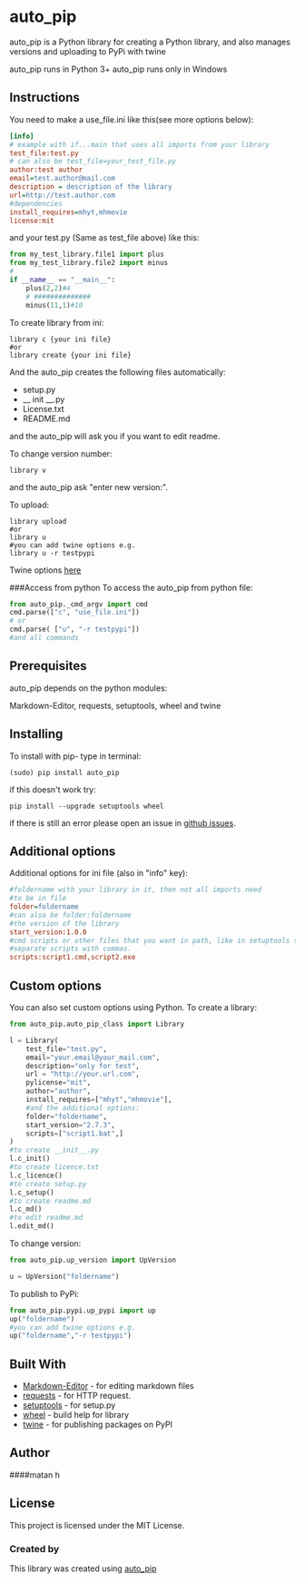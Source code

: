 # auto_pip


auto_pip is a Python library for creating a Python library,
and also manages versions and uploading to PyPi with twine

auto_pip runs in Python 3+
auto_pip runs only in Windows
## Instructions
You need to make a
use_file.ini like this(see more options below):
```ini
[info]
# example with if...main that uses all imports from your library
test_file:test.py
# can also be test_file=your_test_file.py
author:test author
email=test.author@mail.com
description = description of the library
url=http://test.author.com
#dependencies
install_requires=mhyt,mhmovie
license:mit
```
and your test.py (Same as test_file above) like this:
```python
from my_test_library.file1 import plus
from my_test_library.file2 import minus
#
if __name__ == "__main__":
    plus(2,2)#4
    # ##############
    minus(11,1)#10
```
To create library from ini:
```
library c {your ini file}
#or
library create {your ini file}
```
And the auto_pip creates the following files automatically:

* setup.py
* __ init __.py
* License.txt 
* README.md

and the auto_pip will ask you if you want to edit readme.

To change version number:
```
library v
```
and the auto_pip ask "enter new version:".

To upload:
```
library upload
#or
library u
#you can add twine options e.g.
library u -r testpypi
```
Twine options [here](https://twine.readthedocs.io/en/latest/#twine-upload)

###Access from python
To access the auto_pip from python file:
```python
from auto_pip._cmd_argv import cmd
cmd.parse(["c", "use_file.ini"])
# or 
cmd.parse( ["u", "-r testpypi"])
#and all commands
```
## Prerequisites
auto_pip depends on the python modules:

Markdown-Editor,
requests,
setuptools,
wheel
and twine

## Installing
To install with pip-
type in terminal:
```
(sudo) pip install auto_pip
```
if this doesn't work try:
```
pip install --upgrade setuptools wheel
```
if there is still an error please open an issue in [github issues](https://github.com/matan-h/auto_pip/issues).

## Additional options
Additional options for ini file (also in "info" key): 
```ini
#foldername with your library in it, then not all imports need
#to be in file
folder=foldername 
#can also be folder:foldername
#the version of the library
start_version:1.0.0
#cmd scripts or other files that you want in path, like in setuptools scripts.
#separate scripts with commas.
scripts:script1.cmd,script2.exe
```

## Custom options
You can also set custom options using Python.
To create a library:
```python
from auto_pip.auto_pip_class import Library

l = Library(
    test_file="test.py",
    email="your.email@your_mail.com",
    description="only for test",
    url = "http://your.url.com",
    pylicense="mit",
    author="author",
    install_requires=["mhyt","mhmovie"],
    #and the additional options:
    folder="foldername",
    start_version="2.7.3",
    scripts=["script1.bat",]
)
#to create __init__.py
l.c_init()
#to create licence.txt
l.c_licence()
#to create setup.py
l.c_setup()
#to create readme.md
l.c_md()
#to edit readme.md
l.edit_md()
```
To change version:
```python
from auto_pip.up_version import UpVersion

u = UpVersion("foldername")
```
To publish to PyPi:
```python
from auto_pip.pypi.up_pypi import up
up("foldername")
#you can add twine options e.g.
up("foldername","-r testpypi")
```
## Built With
* [Markdown-Editor](https://github.com/ncornette/Python-Markdown-Editor.git) - for editing markdown files
* [requests](https://requests.readthedocs.io) - for HTTP request.
* [setuptools](https://github.com/pypa/setuptools) - for setup.py
* [wheel](https://github.com/pypa/wheel) - build help for library
* [twine](https://twine.readthedocs.io/) - for publishing packages on PyPI
## Author

####matan h
## License
This project is licensed under the MIT License.
### Created by
This library was created using [auto_pip](https://github.com/matan-h/auto_pip)

